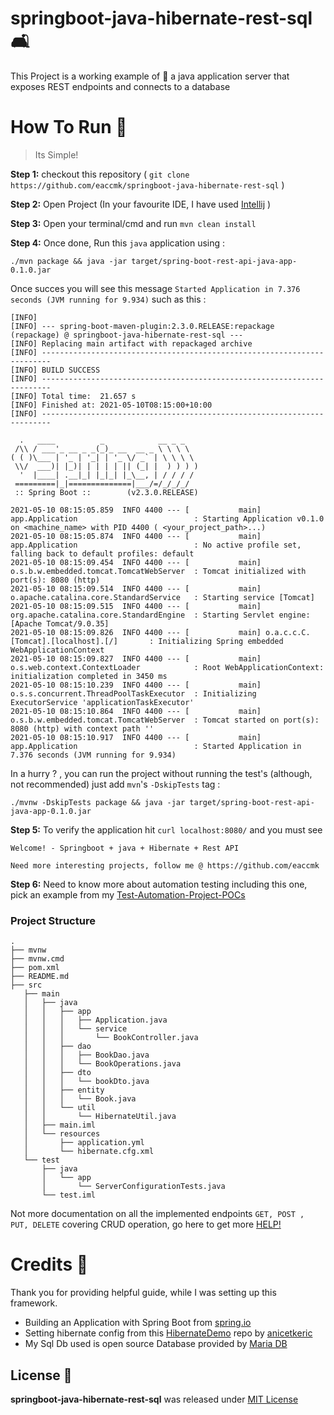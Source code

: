 # springboot-java-hibernate-rest-sql 🛋️

This Project is a working example of 🚀 a java application server that exposes REST endpoints and connects to a database


# How To Run 🏃
>	Its Simple!

**Step 1:** checkout this repository ( `git clone https://github.com/eaccmk/springboot-java-hibernate-rest-sql` )

**Step 2:** Open Project (In your favourite IDE, I have used [Intellij] )

**Step 3:** Open your terminal/cmd and run `mvn clean install`

**Step 4:** Once done, Run this `java` application using :

  `./mvn package && java -jar target/spring-boot-rest-api-java-app-0.1.0.jar`

Once succes you will see this message `Started Application in 7.376 seconds (JVM running for 9.934)` such as this :

```console
[INFO]
[INFO] --- spring-boot-maven-plugin:2.3.0.RELEASE:repackage (repackage) @ springboot-java-hibernate-rest-sql ---
[INFO] Replacing main artifact with repackaged archive
[INFO] ------------------------------------------------------------------------
[INFO] BUILD SUCCESS
[INFO] ------------------------------------------------------------------------
[INFO] Total time:  21.657 s
[INFO] Finished at: 2021-05-10T08:15:00+10:00
[INFO] ------------------------------------------------------------------------

  .   ____          _            __ _ _
 /\\ / ___'_ __ _ _(_)_ __  __ _ \ \ \ \
( ( )\___ | '_ | '_| | '_ \/ _` | \ \ \ \
 \\/  ___)| |_)| | | | | || (_| |  ) ) ) )
  '  |____| .__|_| |_|_| |_\__, | / / / /
 =========|_|==============|___/=/_/_/_/
 :: Spring Boot ::        (v2.3.0.RELEASE)

2021-05-10 08:15:05.859  INFO 4400 --- [           main] app.Application                          : Starting Application v0.1.0 on <machine_name> with PID 4400 ( <your_project_path>...)
2021-05-10 08:15:05.874  INFO 4400 --- [           main] app.Application                          : No active profile set, falling back to default profiles: default
2021-05-10 08:15:09.454  INFO 4400 --- [           main] o.s.b.w.embedded.tomcat.TomcatWebServer  : Tomcat initialized with port(s): 8080 (http)
2021-05-10 08:15:09.514  INFO 4400 --- [           main] o.apache.catalina.core.StandardService   : Starting service [Tomcat]
2021-05-10 08:15:09.515  INFO 4400 --- [           main] org.apache.catalina.core.StandardEngine  : Starting Servlet engine: [Apache Tomcat/9.0.35]
2021-05-10 08:15:09.826  INFO 4400 --- [           main] o.a.c.c.C.[Tomcat].[localhost].[/]       : Initializing Spring embedded WebApplicationContext
2021-05-10 08:15:09.827  INFO 4400 --- [           main] o.s.web.context.ContextLoader            : Root WebApplicationContext: initialization completed in 3450 ms
2021-05-10 08:15:10.239  INFO 4400 --- [           main] o.s.s.concurrent.ThreadPoolTaskExecutor  : Initializing ExecutorService 'applicationTaskExecutor'
2021-05-10 08:15:10.864  INFO 4400 --- [           main] o.s.b.w.embedded.tomcat.TomcatWebServer  : Tomcat started on port(s): 8080 (http) with context path ''
2021-05-10 08:15:10.917  INFO 4400 --- [           main] app.Application                          : Started Application in 7.376 seconds (JVM running for 9.934)

```

In a hurry ? , you can run the project without running the test's (although, not recommended) just add `mvn`'s `-DskipTests` tag :

`./mvnw -DskipTests package && java -jar target/spring-boot-rest-api-java-app-0.1.0.jar`

**Step 5:** To verify the application hit `curl localhost:8080/` and you must see

```
Welcome! - Springboot + java + Hibernate + Rest API

Need more interesting projects, follow me @ https://github.com/eaccmk

```

**Step 6:** Need to know more about automation testing including this one, pick an example from my [Test-Automation-Project-POCs]

### Project Structure

```console
.
├── mvnw
├── mvnw.cmd
├── pom.xml
├── README.md
├── src
   ├── main
   │   ├── java
   │   │   ├── app
   │   │   │   ├── Application.java
   │   │   │   └── service
   │   │   │       └── BookController.java
   │   │   ├── dao
   │   │   │   ├── BookDao.java
   │   │   │   └── BookOperations.java
   │   │   ├── dto
   │   │   │   └── bookDto.java
   │   │   ├── entity
   │   │   │   └── Book.java
   │   │   └── util
   │   │       └── HibernateUtil.java
   │   ├── main.iml
   │   └── resources
   │       ├── application.yml
   │       └── hibernate.cfg.xml
   └── test
       ├── java
       │   └── app
       │       └── ServerConfigurationTests.java
       └── test.iml
```

Not more documentation on all the implemented endpoints `GET, POST , PUT, DELETE` covering CRUD operation, go here to get more [HELP!]
# Credits 🙏

Thank you for providing helpful guide, while I was setting up this framework.
- Building an Application with Spring Boot from [spring.io]
- Setting hibernate config from this [HibernateDemo] repo by [anicetkeric]
- My Sql Db used is open source Database provided by [Maria DB]


## License 🔰

**springboot-java-hibernate-rest-sql** was released under [MIT License](LICENSE)


[\\]: <> (This is a commented section and should not be visible in README file)

[HELP!]: <wiki/README.md>
[Test-Automation-Project-POCs]: <https://github.com/eaccmk/Test-Automation-Project-POCs>
[Intellij]: <https://www.jetbrains.com/idea/download/>
[HibernateDemo]: <https://github.com/anicetkeric/HibernateDemo>
[anicetkeric]: <https://github.com/anicetkeric>
[Maria DB]: <https://mariadb.com/kb/en/show-databases/>
[spring.io]: <https://spring.io/guides/gs/spring-boot/>